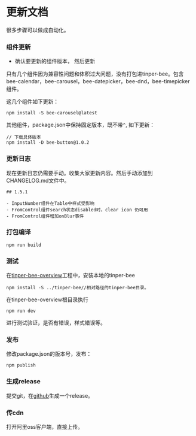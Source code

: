# 更新文档

很多步骤可以做成自动化。

### 组件更新

- 确认要更新的组件版本， 然后更新

只有几个组件因为兼容性问题和体积过大问题，没有打包进tinper-bee。包含bee-calendar，bee-carousel，bee-datepicker，bee-dnd，bee-timepicker组件。

这几个组件如下更新：
```
npm install -S bee-carousel@latest
```

其他组件，package.json中保持固定版本，既不带`^`, 如下更新：

```
// 下载具体版本
npm install -D bee-button@1.0.2
```

### 更新日志

现在更新日志仍需要手动。收集大家更新内容。然后手动添加到CHANGELOG.md文件中。

```
## 1.5.1

- InputNumber组件在Table中样式受影响
- FromControl组件search状态disabled时，clear icon 仍可用
- FromControl组件增加onBlur事件
```

### 打包编译

```
npm run build
```

### 测试

在[tinper-bee-overview](https://github.com/tinper-bee/tinper-bee-overview.git)工程中，安装本地的tinper-bee

```
npm install -S ../tinper-bee//相对路径的tinper-bee目录。
```

在tinper-bee-overview根目录执行

```
npm run dev
```

进行测试验证，是否有错误，样式错误等。

### 发布

修改package.json的版本号，发布：
```
npm publish
```

### 生成release

提交git，在[github](https://github.com/iuap-design/tinper-bee/releases)生成一个release。

### 传cdn

打开阿里oss客户端，直接上传。

